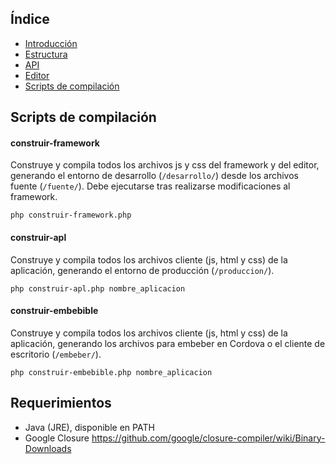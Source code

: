 ## Índice

- [Introducción](../README.md)
- [Estructura](estructura.md)
- [API](api.md)
- [Editor](editor.md)
- [Scripts de compilación](scripts.md)

## Scripts de compilación

#### construir-framework

Construye y compila todos los archivos js y css del framework y del editor, generando el entorno de desarrollo (`/desarrollo/`) desde los archivos fuente (`/fuente/`). Debe ejecutarse tras realizarse modificaciones al framework.

    php construir-framework.php

#### construir-apl

Construye y compila todos los archivos cliente (js, html y css) de la aplicación, generando el entorno de producción (`/produccion/`).

    php construir-apl.php nombre_aplicacion

#### construir-embebible

Construye y compila todos los archivos cliente (js, html y css) de la aplicación, generando los archivos para embeber en Cordova o el cliente de escritorio (`/embeber/`).

    php construir-embebible.php nombre_aplicacion

## Requerimientos

- Java (JRE), disponible en PATH
- Google Closure https://github.com/google/closure-compiler/wiki/Binary-Downloads
